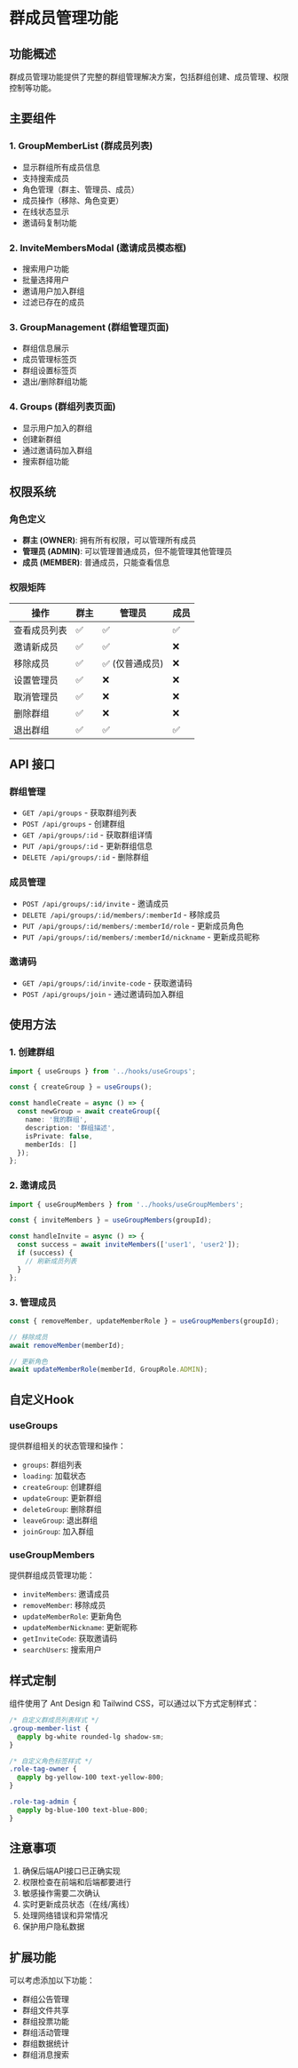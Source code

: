 # 群成员管理功能

## 功能概述

群成员管理功能提供了完整的群组管理解决方案，包括群组创建、成员管理、权限控制等功能。

## 主要组件

### 1. GroupMemberList (群成员列表)
- 显示群组所有成员信息
- 支持搜索成员
- 角色管理（群主、管理员、成员）
- 成员操作（移除、角色变更）
- 在线状态显示
- 邀请码复制功能

### 2. InviteMembersModal (邀请成员模态框)
- 搜索用户功能
- 批量选择用户
- 邀请用户加入群组
- 过滤已存在的成员

### 3. GroupManagement (群组管理页面)
- 群组信息展示
- 成员管理标签页
- 群组设置标签页
- 退出/删除群组功能

### 4. Groups (群组列表页面)
- 显示用户加入的群组
- 创建新群组
- 通过邀请码加入群组
- 搜索群组功能

## 权限系统

### 角色定义
- **群主 (OWNER)**: 拥有所有权限，可以管理所有成员
- **管理员 (ADMIN)**: 可以管理普通成员，但不能管理其他管理员
- **成员 (MEMBER)**: 普通成员，只能查看信息

### 权限矩阵

| 操作 | 群主 | 管理员 | 成员 |
|------|------|--------|------|
| 查看成员列表 | ✅ | ✅ | ✅ |
| 邀请新成员 | ✅ | ✅ | ❌ |
| 移除成员 | ✅ | ✅ (仅普通成员) | ❌ |
| 设置管理员 | ✅ | ❌ | ❌ |
| 取消管理员 | ✅ | ❌ | ❌ |
| 删除群组 | ✅ | ❌ | ❌ |
| 退出群组 | ✅ | ✅ | ✅ |

## API 接口

### 群组管理
- `GET /api/groups` - 获取群组列表
- `POST /api/groups` - 创建群组
- `GET /api/groups/:id` - 获取群组详情
- `PUT /api/groups/:id` - 更新群组信息
- `DELETE /api/groups/:id` - 删除群组

### 成员管理
- `POST /api/groups/:id/invite` - 邀请成员
- `DELETE /api/groups/:id/members/:memberId` - 移除成员
- `PUT /api/groups/:id/members/:memberId/role` - 更新成员角色
- `PUT /api/groups/:id/members/:memberId/nickname` - 更新成员昵称

### 邀请码
- `GET /api/groups/:id/invite-code` - 获取邀请码
- `POST /api/groups/join` - 通过邀请码加入群组

## 使用方法

### 1. 创建群组
```typescript
import { useGroups } from '../hooks/useGroups';

const { createGroup } = useGroups();

const handleCreate = async () => {
  const newGroup = await createGroup({
    name: '我的群组',
    description: '群组描述',
    isPrivate: false,
    memberIds: []
  });
};
```

### 2. 邀请成员
```typescript
import { useGroupMembers } from '../hooks/useGroupMembers';

const { inviteMembers } = useGroupMembers(groupId);

const handleInvite = async () => {
  const success = await inviteMembers(['user1', 'user2']);
  if (success) {
    // 刷新成员列表
  }
};
```

### 3. 管理成员
```typescript
const { removeMember, updateMemberRole } = useGroupMembers(groupId);

// 移除成员
await removeMember(memberId);

// 更新角色
await updateMemberRole(memberId, GroupRole.ADMIN);
```

## 自定义Hook

### useGroups
提供群组相关的状态管理和操作：
- `groups`: 群组列表
- `loading`: 加载状态
- `createGroup`: 创建群组
- `updateGroup`: 更新群组
- `deleteGroup`: 删除群组
- `leaveGroup`: 退出群组
- `joinGroup`: 加入群组

### useGroupMembers
提供群组成员管理功能：
- `inviteMembers`: 邀请成员
- `removeMember`: 移除成员
- `updateMemberRole`: 更新角色
- `updateMemberNickname`: 更新昵称
- `getInviteCode`: 获取邀请码
- `searchUsers`: 搜索用户

## 样式定制

组件使用了 Ant Design 和 Tailwind CSS，可以通过以下方式定制样式：

```css
/* 自定义群成员列表样式 */
.group-member-list {
  @apply bg-white rounded-lg shadow-sm;
}

/* 自定义角色标签样式 */
.role-tag-owner {
  @apply bg-yellow-100 text-yellow-800;
}

.role-tag-admin {
  @apply bg-blue-100 text-blue-800;
}
```

## 注意事项

1. 确保后端API接口已正确实现
2. 权限检查在前端和后端都要进行
3. 敏感操作需要二次确认
4. 实时更新成员状态（在线/离线）
5. 处理网络错误和异常情况
6. 保护用户隐私数据

## 扩展功能

可以考虑添加以下功能：
- 群组公告管理
- 群组文件共享
- 群组投票功能
- 群组活动管理
- 群组数据统计
- 群组消息搜索 